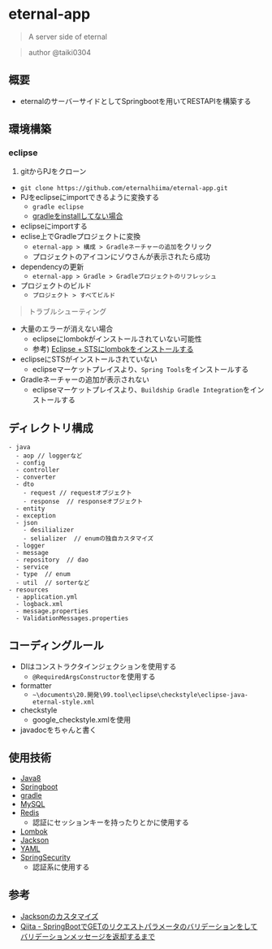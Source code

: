# eternal-app
> A server side of eternal

> author @taiki0304

## 概要
- eternalのサーバーサイドとしてSpringbootを用いてRESTAPIを構築する

## 環境構築
### eclipse
1. gitからPJをクローン
  - `git clone https://github.com/eternalhiima/eternal-app.git`
- PJをeclipseにimportできるように変換する
  - `gradle eclipse`
  - [gradleをinstallしてない場合](https://gradle.org/install/)
- eclipseにimportする
- eclise上でGradleプロジェクトに変換
  - `eternal-app > 構成 > Gradleネーチャーの追加`をクリック
  - プロジェクトのアイコンにゾウさんが表示されたら成功
- dependencyの更新
  - `eternal-app > Gradle > Gradleプロジェクトのリフレッシュ`
- プロジェクトのビルド
  - `プロジェクト > すべてビルド`

> トラブルシューティング

- 大量のエラーが消えない場合
  - eclipseにlombokがインストールされていない可能性
  - 参考) [Eclipse + STSにlombokをインストールする](https://qiita.com/t-iguchi/items/a0c88df01b6a601afbed)
- eclipseにSTSがインストールされていない
  - eclipseマーケットプレイスより、`Spring Tools`をインストールする
- Gradleネーチャーの追加が表示されない
  - eclipseマーケットプレイスより、`Buildship Gradle Integration`をインストールする

## ディレクトリ構成
```
- java
  - aop // loggerなど
  - config
  - controller
  - converter
  - dto
    - request // requestオブジェクト
    - response  // responseオブジェクト
  - entity
  - exception
  - json
    - desilializer
    - selializer  // enumの独自カスタマイズ
  - logger
  - message
  - repository  // dao
  - service
  - type  // enum
  - util  // sorterなど
- resources
  - application.yml
  - logback.xml
  - message.properties
  - ValidationMessages.properties
```

## コーディングルール
- DIはコンストラクタインジェクションを使用する
  - `@RequiredArgsConstructor`を使用する
- formatter
  - `~\documents\20.開発\99.tool\eclipse\checkstyle\eclipse-java-eternal-style.xml`
- checkstyle
  - google_checkstyle.xmlを使用
- javadocをちゃんと書く

## 使用技術
- [Java8](https://docs.oracle.com/javase/8/docs/api/)
- [Springboot](http://spring.io/projects/spring-boot)
- [gradle](https://gradle.org/)
- [MySQL](https://www.mysql.com/jp/)
- [Redis](https://redis.io/)
  - 認証にセッションキーを持ったりとかに使用する
- [Lombok](https://projectlombok.org/)
- [Jackson](https://github.com/FasterXML/jackson)
- [YAML](https://yaml.org/)
- [SpringSecurity](https://spring.io/projects/spring-security)
  - 認証系に使用する

## 参考
- [Jacksonのカスタマイズ](http://www.ne.jp/asahi/hishidama/home/tech/java/spring/boot/rest/jackson.html)
- [Qiita - SpringBootでGETのリクエストパラメータのバリデーションをしてバリデーションメッセージを返却するまで](https://qiita.com/shotana/items/e18df97e821d207e642d)
